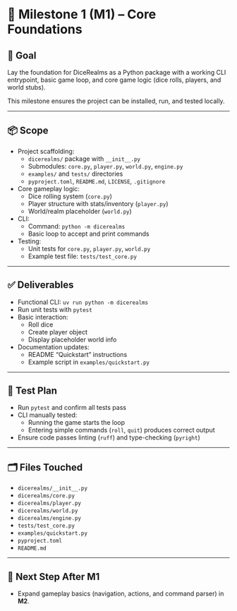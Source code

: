 # 🎯 Milestone 1 (M1) – Core Foundations

## 🎯 Goal
Lay the foundation for DiceRealms as a Python package with a working CLI entrypoint, basic game loop, and core game logic (dice rolls, players, and world stubs).  

This milestone ensures the project can be installed, run, and tested locally.

---

## 📦 Scope
- Project scaffolding:
  - `dicerealms/` package with `__init__.py`
  - Submodules: `core.py`, `player.py`, `world.py`, `engine.py`
  - `examples/` and `tests/` directories
  - `pyproject.toml`, `README.md`, `LICENSE`, `.gitignore`
- Core gameplay logic:
  - Dice rolling system (`core.py`)
  - Player structure with stats/inventory (`player.py`)
  - World/realm placeholder (`world.py`)
- CLI:
  - Command: `python -m dicerealms`
  - Basic loop to accept and print commands
- Testing:
  - Unit tests for `core.py`, `player.py`, `world.py`
  - Example test file: `tests/test_core.py`

---

## ✅ Deliverables
- Functional CLI: `uv run python -m dicerealms`
- Run unit tests with `pytest`
- Basic interaction:
  - Roll dice
  - Create player object
  - Display placeholder world info
- Documentation updates:
  - README “Quickstart” instructions
  - Example script in `examples/quickstart.py`

---

## 🧪 Test Plan
- Run `pytest` and confirm all tests pass
- CLI manually tested:
  - Running the game starts the loop
  - Entering simple commands (`roll`, `quit`) produces correct output
- Ensure code passes linting (`ruff`) and type-checking (`pyright`)

---

## 🗂 Files Touched
- `dicerealms/__init__.py`
- `dicerealms/core.py`
- `dicerealms/player.py`
- `dicerealms/world.py`
- `dicerealms/engine.py`
- `tests/test_core.py`
- `examples/quickstart.py`
- `pyproject.toml`
- `README.md`

---

## 🚀 Next Step After M1
- Expand gameplay basics (navigation, actions, and command parser) in **M2**.